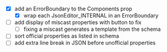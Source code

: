 
- [x] add an ErrorBoundary to the Components prop
  - [x] wrap each JsonEditor_INTERNAL in an ErrorBoundary
- [ ] add display of miscast properties with button to fix
  - [ ] fixing a miscast generates a template from the schema
- [ ] sort official properties as listed in schema
- [ ] add extra line break in JSON before unofficial properties